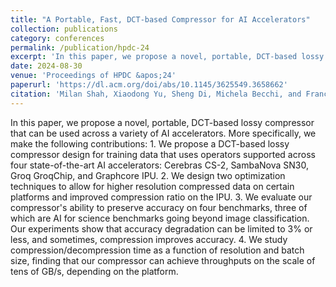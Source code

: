 ```yaml
---
title: "A Portable, Fast, DCT-based Compressor for AI Accelerators"
collection: publications
category: conferences
permalink: /publication/hpdc-24
excerpt: 'In this paper, we propose a novel, portable, DCT-based lossy compressor that can be used across a variety of AI accelerators.'
date: 2024-08-30
venue: 'Proceedings of HPDC &apos;24'
paperurl: 'https://dl.acm.org/doi/abs/10.1145/3625549.3658662'
citation: 'Milan Shah, Xiaodong Yu, Sheng Di, Michela Becchi, and Franck Cappello. 2024. A Portable, Fast, DCT-based Compressor for AI Accelerators. In Proceedings of the 33rd International Symposium on High-Performance Parallel and Distributed Computing (HPDC &apos;24). Association for Computing Machinery, New York, NY, USA, 109–121. https://doi.org/10.1145/3625549.3658662'
---
```


In this paper, we propose a novel, portable, DCT-based lossy compressor that can be used across a variety of AI accelerators. More specifically, we make the following contributions: 1. We propose a DCT-based lossy compressor design for training data that uses operators supported across four state-of-the-art AI accelerators: Cerebras CS-2, SambaNova SN30, Groq GroqChip, and Graphcore IPU. 2. We design two optimization techniques to allow for higher resolution compressed data on certain platforms and improved compression ratio on the IPU. 3. We evaluate our compressor's ability to preserve accuracy on four benchmarks, three of which are AI for science benchmarks going beyond image classification. Our experiments show that accuracy degradation can be limited to 3% or less, and sometimes, compression improves accuracy. 4. We study compression/decompression time as a function of resolution and batch size, finding that our compressor can achieve throughputs on the scale of tens of GB/s, depending on the platform.
